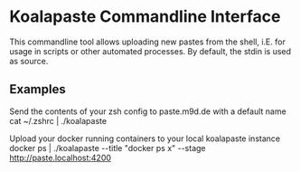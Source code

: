 # Koalapaste Commandline Interface
This commandline tool allows uploading new pastes from the shell, i.E. for usage in scripts or other automated processes. By default, the stdin is used as source.



## Examples
Send the contents of your zsh config to paste.m9d.de with a default name
cat ~/.zshrc | ./koalapaste

Upload your docker running containers to your local koalapaste instance
docker ps | ./koalapaste --title "docker ps x" --stage http://paste.localhost:4200
